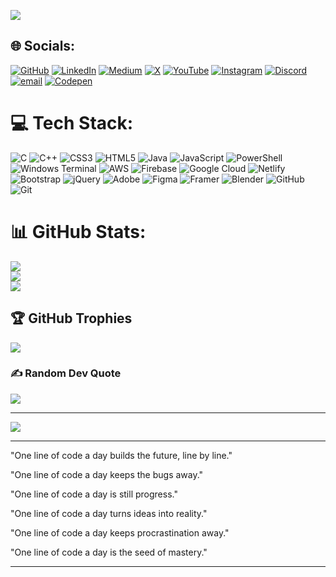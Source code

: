 ![](assets/Bottom_up.svg)


## 🌐 Socials:
[![GitHub](https://img.shields.io/badge/GitHub-%23181717.svg?logo=github&logoColor=white)](https://github.com/Dark-Vinaal) [![LinkedIn](https://img.shields.io/badge/LinkedIn-%230077B5.svg?logo=linkedin&logoColor=white)](https://linkedin.com/in/www.linkedin.com/in/vinaal) [![Medium](https://img.shields.io/badge/Medium-12100E?logo=medium&logoColor=white)](https://medium.com/@@darkxzz999) [![X](https://img.shields.io/badge/X-black.svg?logo=X&logoColor=white)](https://x.com/__Vinaal__) [![YouTube](https://img.shields.io/badge/YouTube-%23FF0000.svg?logo=YouTube&logoColor=white)](https://youtube.com/@@Techyxzz) [![Instagram](https://img.shields.io/badge/Instagram-%23E4405F.svg?logo=Instagram&logoColor=white)](https://instagram.com/_darkxzz__) [![Discord](https://img.shields.io/badge/Discord-%237289DA.svg?logo=discord&logoColor=white)](https://discord.gg/https://discord.com/users/darkxzz999) [![email](https://img.shields.io/badge/Email-D14836?logo=gmail&logoColor=white)](mailto:vinaalm898@gmail.com) [![Codepen](https://img.shields.io/badge/Codepen-000000?logo=codepen&logoColor=white)](https://codepen.io/@Dark-Vinaal) 

# 💻 Tech Stack:
![C](https://img.shields.io/badge/c-%2300599C.svg?style=for-the-badge&logo=c&logoColor=white) ![C++](https://img.shields.io/badge/c++-%2300599C.svg?style=for-the-badge&logo=c%2B%2B&logoColor=white) ![CSS3](https://img.shields.io/badge/css3-%231572B6.svg?style=for-the-badge&logo=css3&logoColor=white) ![HTML5](https://img.shields.io/badge/html5-%23E34F26.svg?style=for-the-badge&logo=html5&logoColor=white) ![Java](https://img.shields.io/badge/java-%23ED8B00.svg?style=for-the-badge&logo=openjdk&logoColor=white) ![JavaScript](https://img.shields.io/badge/javascript-%23323330.svg?style=for-the-badge&logo=javascript&logoColor=%23F7DF1E) ![PowerShell](https://img.shields.io/badge/PowerShell-%235391FE.svg?style=for-the-badge&logo=powershell&logoColor=white) ![Windows Terminal](https://img.shields.io/badge/Windows%20Terminal-%234D4D4D.svg?style=for-the-badge&logo=windows-terminal&logoColor=white) ![AWS](https://img.shields.io/badge/AWS-%23FF9900.svg?style=for-the-badge&logo=amazon-aws&logoColor=white) ![Firebase](https://img.shields.io/badge/firebase-%23039BE5.svg?style=for-the-badge&logo=firebase) ![Google Cloud](https://img.shields.io/badge/GoogleCloud-%234285F4.svg?style=for-the-badge&logo=google-cloud&logoColor=white) ![Netlify](https://img.shields.io/badge/netlify-%23000000.svg?style=for-the-badge&logo=netlify&logoColor=#00C7B7) ![Bootstrap](https://img.shields.io/badge/bootstrap-%238511FA.svg?style=for-the-badge&logo=bootstrap&logoColor=white) ![jQuery](https://img.shields.io/badge/jquery-%230769AD.svg?style=for-the-badge&logo=jquery&logoColor=white) ![Adobe](https://img.shields.io/badge/adobe-%23FF0000.svg?style=for-the-badge&logo=adobe&logoColor=white) ![Figma](https://img.shields.io/badge/figma-%23F24E1E.svg?style=for-the-badge&logo=figma&logoColor=white) ![Framer](https://img.shields.io/badge/Framer-black?style=for-the-badge&logo=framer&logoColor=blue) ![Blender](https://img.shields.io/badge/blender-%23F5792A.svg?style=for-the-badge&logo=blender&logoColor=white) ![GitHub](https://img.shields.io/badge/github-%23121011.svg?style=for-the-badge&logo=github&logoColor=white) ![Git](https://img.shields.io/badge/git-%23F05033.svg?style=for-the-badge&logo=git&logoColor=white)

# 📊 GitHub Stats:
![](https://github-readme-stats.vercel.app/api?username=Dark-Vinaal&theme=ambient_gradient&hide_border=false&include_all_commits=false&count_private=false)<br/>
![](https://nirzak-streak-stats.vercel.app/?user=Dark-Vinaal&theme=ambient_gradient&hide_border=false)<br/>
![](https://github-readme-stats.vercel.app/api/top-langs/?username=Dark-Vinaal&theme=ambient_gradient&hide_border=false&include_all_commits=false&count_private=false&layout=compact)

## 🏆 GitHub Trophies
![](https://github-profile-trophy.vercel.app/?username=Dark-Vinaal&theme=radical&no-frame=false&no-bg=true&margin-w=4)

### ✍️ Random Dev Quote
![](https://quotes-github-readme.vercel.app/api?type=horizontal&theme=tokyonight)

---
[![](https://visitcount.itsvg.in/api?id=Dark-Vinaal&icon=6&color=0)](https://visitcount.itsvg.in)

---

"One line of code a day builds the future, line by line."

"One line of code a day keeps the bugs away."

"One line of code a day is still progress."

"One line of code a day turns ideas into reality."

"One line of code a day keeps procrastination away."

"One line of code a day is the seed of mastery."

---

